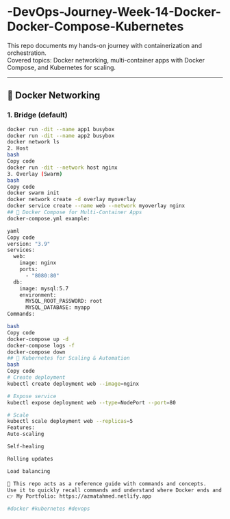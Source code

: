 # -DevOps-Journey-Week-14-Docker-Docker-Compose-Kubernetes
This repo documents my hands-on journey with containerization and orchestration.  
Covered topics: Docker networking, multi-container apps with Docker Compose, and Kubernetes for scaling.

---

## 🔹 Docker Networking

### 1. Bridge (default)
```bash
docker run -dit --name app1 busybox
docker run -dit --name app2 busybox
docker network ls
2. Host
bash
Copy code
docker run -dit --network host nginx
3. Overlay (Swarm)
bash
Copy code
docker swarm init
docker network create -d overlay myoverlay
docker service create --name web --network myoverlay nginx
## 🔹 Docker Compose for Multi-Container Apps
docker-compose.yml example:

yaml
Copy code
version: "3.9"
services:
  web:
    image: nginx
    ports:
      - "8080:80"
  db:
    image: mysql:5.7
    environment:
      MYSQL_ROOT_PASSWORD: root
      MYSQL_DATABASE: myapp
Commands:

bash
Copy code
docker-compose up -d
docker-compose logs -f
docker-compose down
## 🔹 Kubernetes for Scaling & Automation
bash
Copy code
# Create deployment
kubectl create deployment web --image=nginx

# Expose service
kubectl expose deployment web --type=NodePort --port=80

# Scale
kubectl scale deployment web --replicas=5
Features:
Auto-scaling

Self-healing

Rolling updates

Load balancing

📌 This repo acts as a reference guide with commands and concepts.
Use it to quickly recall commands and understand where Docker ends and Kubernetes begins.
👉 My Portfolio: https://azmatahmed.netlify.app 

#docker #kubernetes #devops
